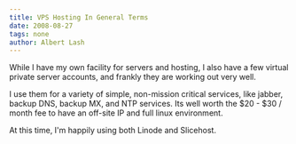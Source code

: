 ```yaml
---
title: VPS Hosting In General Terms
date: 2008-08-27
tags: none
author: Albert Lash
---
```

While I have my own facility for servers and hosting, I also have a few virtual private server accounts, and frankly they are working out very well.

I use them for a variety of simple, non-mission critical services, like jabber, backup DNS, backup MX, and NTP services. Its well worth the $20 - $30 / month fee to have an off-site IP and full linux environment.

At this time, I'm happily using both Linode and Slicehost.

